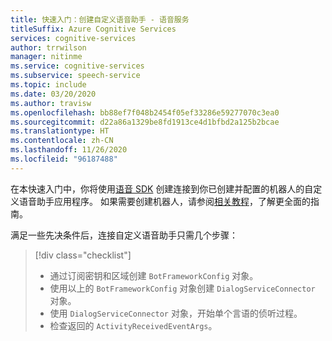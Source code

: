 ```yaml
---
title: 快速入门：创建自定义语音助手 - 语音服务
titleSuffix: Azure Cognitive Services
services: cognitive-services
author: trrwilson
manager: nitinme
ms.service: cognitive-services
ms.subservice: speech-service
ms.topic: include
ms.date: 03/20/2020
ms.author: travisw
ms.openlocfilehash: bb88ef7f048b2454f05ef33286e59277070c3ea0
ms.sourcegitcommit: d22a86a1329be8fd1913ce4d1bfbd2a125b2bcae
ms.translationtype: HT
ms.contentlocale: zh-CN
ms.lasthandoff: 11/26/2020
ms.locfileid: "96187488"
---
```

在本快速入门中，你将使用[语音 SDK](~/articles/cognitive-services/speech-service/speech-sdk.md) 创建连接到你已创建并配置的机器人的自定义语音助手应用程序。 如果需要创建机器人，请参阅[相关教程](~/articles/cognitive-services/speech-service/tutorial-voice-enable-your-bot-speech-sdk.md)，了解更全面的指南。

满足一些先决条件后，连接自定义语音助手只需几个步骤：
> [!div class="checklist"]
> * 通过订阅密钥和区域创建 `BotFrameworkConfig` 对象。
> * 使用以上的 `BotFrameworkConfig` 对象创建 `DialogServiceConnector` 对象。
> * 使用 `DialogServiceConnector` 对象，开始单个言语的侦听过程。
> * 检查返回的 `ActivityReceivedEventArgs`。
